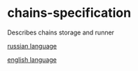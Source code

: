 # chains-specification
Describes chains storage and runner

[russian language](./ru/main.md)

[english language](./eng/main.md)